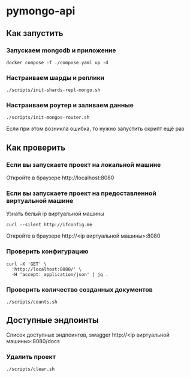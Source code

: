 # pymongo-api

## Как запустить

### Запускаем mongodb и приложение

```shell
docker compose -f ./compose.yaml up -d
```

### Настраиваем шарды и реплики

```shell
./scripts/init-shards-repl-mongo.sh
```

### Настраиваем роутер и заливаем данные

```shell
./scripts/init-mongos-router.sh
```

Если при этом возникла ошибка, то нужно запустить скрипт ещё раз

## Как проверить

### Если вы запускаете проект на локальной машине

Откройте в браузере http://localhost:8080

### Если вы запускаете проект на предоставленной виртуальной машине

Узнать белый ip виртуальной машины

```shell
curl --silent http://ifconfig.me
```

Откройте в браузере http://<ip виртуальной машины>:8080

### Проверить конфигурацию

```shell
curl -X 'GET' \
  'http://localhost:8080/' \
  -H 'accept: application/json' | jq .
```

### Проверить количество созданных документов

```shell
./scripts/counts.sh
```

## Доступные эндпоинты

Список доступных эндпоинтов, swagger http://<ip виртуальной машины>:8080/docs

### Удалить проект

```shell
./scripts/clear.sh
```